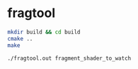 fragtool
========

```bash
mkdir build && cd build
cmake ..
make
```

```bash
./fragtool.out fragment_shader_to_watch
```
